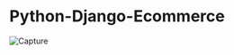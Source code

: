 # Python-Django-Ecommerce

![Capture](https://user-images.githubusercontent.com/82524305/118390475-dad39080-b64c-11eb-8bc4-cf363ca587a4.PNG)
